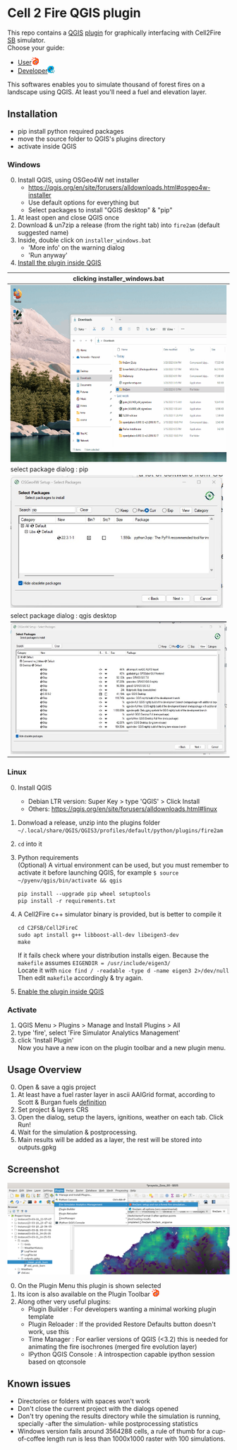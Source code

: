 # Cell 2 Fire QGIS plugin

This repo contains a [QGIS](https://qgis.org) [plugin](https://plugins.qgis.org/) for graphically interfacing with Cell2Fire [SB](https://github.com/fire2a/C2FSB) simulator.  
Choose your guide:
- [User](readme_user.md)![icon](img/icon.png)
- [Developer](readme_dev.md)![icon](img/icon_dev.png)

This softwares enables you to simulate thousand of forest fires on a landscape using QGIS. At least you'll need a fuel and elevation layer.

## Installation
- pip install python required packages
- move the source folder to QGIS's plugins directory
- activate inside QGIS

### Windows
0. Install QGIS, using OSGeo4W net installer  
    - https://qgis.org/en/site/forusers/alldownloads.html#osgeo4w-installer  
    - Use default options for everything but
    - Select packages to install "QGIS desktop" & "pip"
1. At least open and close QGIS once
2. Download & un7zip a release (from the right tab) into `fire2am` (default suggested name)  
3. Inside, double click on `installer_windows.bat`
    - 'More info' on the warning dialog
    - 'Run anyway'
4. [Install the plugin inside QGIS](#activate)

| clicking installer_windows.bat |
| --- |
| <img src="img/win_install_script.gif" alt='cannot load image' height=400px > |
| select package dialog : pip |
|<img src="img/win_install_pip.jpg"  alt='cannot load image' height=300px >|
| select package dialog : qgis desktop |
|<img src="img/win_install_qgisdesktop.jpg"  alt='cannot load image' height=300px >|

### Linux  
0. Install QGIS  
    - Debian LTR version: Super Key > type 'QGIS' > Click Install
    - Others: https://qgis.org/en/site/forusers/alldownloads.html#linux
1. Donwload a release, unzip into the plugins folder `~/.local/share/QGIS/QGIS3/profiles/default/python/plugins/fire2am`
2. `cd` into it  
3. Python requirements  
(Optional) A virtual environment can be used, but you must remember to activate it before launching QGIS, for example `$ source ~/pyenv/qgis/bin/activate && qgis`  
    ```
    pip install --upgrade pip wheel setuptools
    pip install -r requirements.txt
    ```
4. A Cell2Fire c++ simulator binary is provided, but is better to compile it  
    ```
    cd C2FSB/Cell2FireC
    sudo apt install g++ libboost-all-dev libeigen3-dev
    make 
    ```  
    
    If it fails check where your distribution installs eigen. Because the `makefile` assumes `EIGENDIR = /usr/include/eigen3/`  
    Locate it with `nice find / -readable -type d -name eigen3 2>/dev/null`  
    Then edit `makefile` accordingly & try again.  

5. [Enable the plugin inside QGIS](#Activate)

### Activate
1. QGIS Menu > Plugins > Manage and Install Plugins > All  
2. type 'fire', select 'Fire Simulator Analytics Management'  
3. click 'Install Plugin'  
Now you have a new icon on the plugin toolbar and a new plugin menu.  


## Usage Overview
0. Open & save a qgis project  
1. At least have a fuel raster layer in ascii AAIGrid format, according to Scott & Burgan fuels [definition](spain_lookup_table.csv)  
2. Set project & layers CRS  
3. Open the dialog, setup the layers, ignitions, weather on each tab. Click Run!  
4. Wait for the simulation & postprocessing. 
5. Main results will be added as a layer, the rest will be stored into outputs.gpkg  

## Screenshot  
![panel_screenshot](img/panel_screenshot.png)  

0. On the Plugin Menu this plugin is shown selected  
1. Its icon is also available on the Plugin Toolbar ![icon](img/icon.png)  
2. Along other very useful plugins:  
    - Plugin Builder : For developers wanting a minimal working plugin template  
    - Plugin Reloader : If the provided Restore Defaults button doesn't work, use this  
    - Time Manager : For earlier versions of QGIS (<3.2) this is needed for animating the fire isochrones (merged fire evolution layer)  
    - IPython QGIS Console : A introspection capable ipython session based on qtconsole  

## Known issues  
- Directories or folders with spaces won't work
- Don't close the current project with the dialogs opened  
- Don't try opening the results directory while the simulation is running, specially -after the simulation- while postprocessing statistics
- Windows version fails around 3564288 cells, a rule of thumb for a cup-of-coffee length run is less than 1000x1000 raster with 100 simulations.